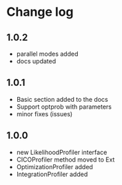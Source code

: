 # Change log

## 1.0.2

- parallel modes added
- docs updated

## 1.0.1

- Basic section added to the docs
- Support optprob with parameters
- minor fixes (issues)

## 1.0.0

- new LikelihoodProfiler interface
- CICOProfiler method moved to Ext
- OptimizationProfiler added
- IntegrationProfiler added